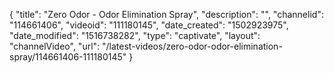 {
    "title": "Zero Odor - Odor Elimination Spray",
    "description": "",
    "channelid": "114661406",
    "videoid": "111180145",
    "date_created": "1502923975",
    "date_modified": "1516738282",
    "type": "captivate",
    "layout": "channelVideo",
    "url": "\/latest-videos\/zero-odor-odor-elimination-spray\/114661406-111180145"
}